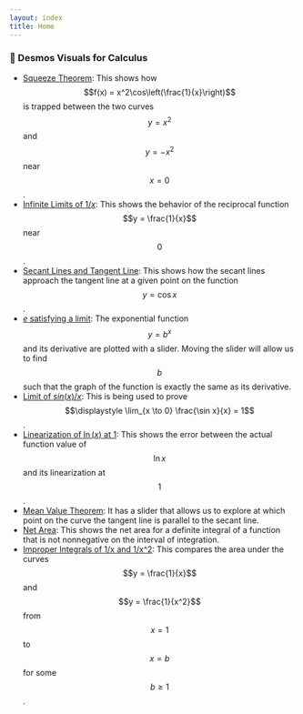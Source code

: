 ```yaml
---
layout: index
title: Home
---
```


### 🧩 Desmos Visuals for Calculus

- <a href="https://www.desmos.com/calculator/sh43kd1ytb" target="_blank">Squeeze Theorem</a>: This shows how $$f(x) = x^2\cos\left(\frac{1}{x}\right)$$ is trapped between the two curves $$y = x^2$$ and $$y = -x^2$$ near $$x = 0$$.
- <a href="https://www.desmos.com/calculator/w89j6rob2z" target="_blank">Infinite Limits of $1/x$</a>: This shows the behavior of the reciprocal function $$y = \frac{1}{x}$$ near $$0$$.
- <a href="https://www.desmos.com/calculator/yqszno4ff1" target="_blank">Secant Lines and Tangent Line</a>: This shows how the secant lines approach the tangent line at a given point on the function $$y = \cos x$$.
- <a href="https://www.desmos.com/calculator/tsudsmikbl" target="_blank">$e$ satisfying a limit</a>: The exponential function $$y = b^{x}$$ and its derivative are plotted with a slider. Moving the slider will allow us to find $$b$$ such that the graph of the function is exactly the same as its derivative.
- <a href="https://www.desmos.com/calculator/nyvcqnpvbn" target="_blank">Limit of $sin(x)/x$</a>: This is being used to prove $$\displaystyle \lim_{x \to 0} \frac{\sin x}{x} = 1$$.
- <a href="https://www.desmos.com/calculator/bbhjedqwzw" target="_blank">Linearization of $\ln(x)$ at $1$</a>: This shows the error between the actual function value of $$\ln x$$ and its linearization at $$1$$.
- <a href="https://www.desmos.com/calculator/obgnocobjw" target="_blank">Mean Value Theorem</a>: It has a slider that allows us to explore at which point on the curve the tangent line is parallel to the secant line.
- <a href="https://www.desmos.com/calculator/jdszbgj9f4" target="_blank">Net Area</a>: This shows the net area for a definite integral of a function that is not nonnegative on the interval of integration.
- <a href="https://www.desmos.com/calculator/kns84jl4cv" target="_blank">Improper Integrals of 1/x and 1/x^2</a>: This compares the area under the curves $$y = \frac{1}{x}$$ and $$y = \frac{1}{x^2}$$ from $$x = 1$$ to $$x = b$$ for some $$b \geq 1$$.